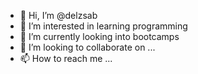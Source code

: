 - 👋 Hi, I’m @delzsab
- 👀 I’m interested in learning programming
- 🌱 I’m currently looking into bootcamps
- 💞️ I’m looking to collaborate on ...
- 📫 How to reach me ...

<!---
delzsab/delzsab is a ✨ special ✨ repository because its `README.md` (this file) appears on your GitHub profile.
You can click the Preview link to take a look at your changes.
--->
